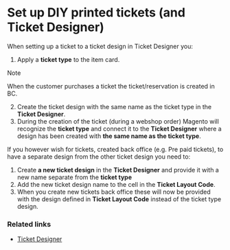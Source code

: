 # Set up DIY printed tickets (and Ticket Designer)

When setting up a ticket to a ticket design in Ticket Designer you:
1.	Apply a **ticket type** to the item card. 
>[!NOTE] 
>When the customer purchases a ticket the ticket/reservation is created in BC.
2.	Create the ticket design with the same name as the ticket type in the **Ticket Designer**.
3.	During the creation of the ticket (during a webshop order) Magento will recognize the **ticket type** and connect it to the **Ticket Designer** where a design has been created with **the same name as the ticket type**. 

If you however wish for tickets, created back office (e.g. Pre paid tickets), to have a separate design from the other ticket design you need to:
1.	Create **a new ticket design** in the **Ticket Designer** and provide it with a new name separate from the **ticket type**
2.	Add the new ticket design name to the cell in the **Ticket Layout Code**.
3.	When you create new tickets back office these will now be provided with the design defined in **Ticket Layout Code** instead of the ticket type design. 


### Related links

- [Ticket Designer](../tutorial/TicketDesigner.md)
